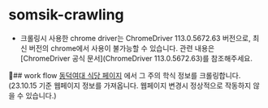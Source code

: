 # somsik-crawling
* 크롤링시 사용한 chrome driver는 ChromeDriver 113.0.5672.63 버전으로, 최신 버전의 chrome에서 사용이 불가능할 수 있습니다. 관련 내용은 [ChromeDriver 공식 문서](ChromeDriver 113.0.5672.63)를 참조해주세요.

## work flow
[동덕여대 식당 페이지]("https://www.dongduk.ac.kr/kor/life/cafeteria.do) 에서 그 주의 학식 정보를 크롤링합니다. (23.10.15 기준 웹페이지 정보를 가져옵니다. 웹페이지 변경시 정상적으로 작동하지 않을 수 있습니다.)